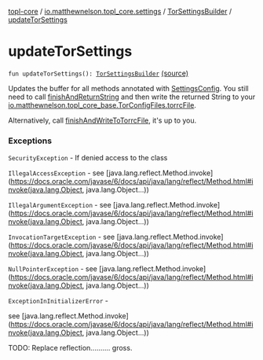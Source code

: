 [topl-core](../../index.md) / [io.matthewnelson.topl_core.settings](../index.md) / [TorSettingsBuilder](index.md) / [updateTorSettings](./update-tor-settings.md)

# updateTorSettings

`fun updateTorSettings(): `[`TorSettingsBuilder`](index.md) [(source)](https://github.com/05nelsonm/TorOnionProxyLibrary-Android/blob/master/topl-core/src/main/java/io/matthewnelson/topl_core/settings/TorSettingsBuilder.kt#L196)

Updates the buffer for all methods annotated with [SettingsConfig](#). You still need
to call [finishAndReturnString](finish-and-return-string.md) and then write the returned String to your
[io.matthewnelson.topl_core_base.TorConfigFiles.torrcFile](../../..//topl-core-base/io.matthewnelson.topl_core_base/-tor-config-files/torrc-file.md).

Alternatively, call [finishAndWriteToTorrcFile](finish-and-write-to-torrc-file.md), it's up to you.

### Exceptions

`SecurityException` - If denied access to the class

`IllegalAccessException` - see [java.lang.reflect.Method.invoke](https://docs.oracle.com/javase/6/docs/api/java/lang/reflect/Method.html#invoke(java.lang.Object, java.lang.Object...))

`IllegalArgumentException` - see [java.lang.reflect.Method.invoke](https://docs.oracle.com/javase/6/docs/api/java/lang/reflect/Method.html#invoke(java.lang.Object, java.lang.Object...))

`InvocationTargetException` - see [java.lang.reflect.Method.invoke](https://docs.oracle.com/javase/6/docs/api/java/lang/reflect/Method.html#invoke(java.lang.Object, java.lang.Object...))

`NullPointerException` - see [java.lang.reflect.Method.invoke](https://docs.oracle.com/javase/6/docs/api/java/lang/reflect/Method.html#invoke(java.lang.Object, java.lang.Object...))

`ExceptionInInitializerError` -

see [java.lang.reflect.Method.invoke](https://docs.oracle.com/javase/6/docs/api/java/lang/reflect/Method.html#invoke(java.lang.Object, java.lang.Object...))



TODO: Replace reflection.......... gross.

